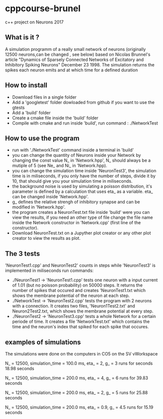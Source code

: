 # cppcourse-brunel
c++ project on Neurons 2017


What is it ?
------------
A simulation programm of a really small network of neurons (originally 12500 neurons,can be changed , see below) based on Nicolas Brunnel's article "Dynamics of Sparsely Connected Networks of Excitatory and Inhibitory Spiking Neurons" December 23 1998.
The simulation returns the spikes each neuron emits and at which time for a defined duration


How to install
--------------
- Download files in a single folder
- Add a 'googletest' folder dowloaded from github if you want to use the gtests
- Add a 'build' folder
- Create a cmake file inside the 'build' folder
- Compile with cmake and run inside 'build', run command : ./NetworkTest


How to use the program
----------------------
- run with './NetworkTest' command inside a terminal in 'build'
- you can change the quantity of Neurons inside your Network by changing the const value N_ in 'Network.hpp', N_ should always be a mutiple of 5 (see Ne_ and Ni_ in 'Network.hpp).
- you can change the simulation time inside 'NeuronTest3', the simulation time is in miliseconds, if you only have the number of steps, divide it by 10, that should give you your simulation time in miliseconds.
- the background noise is used by simulating a poisson distribution, it's parameter is defined by a calculation that uses eta_ as a variable. eta_ can be changed inside 'Network.hpp'.
- g_ defines the relative strengh of inhibitory synapse and can be modified in 'Network.hpp'.
- the program creates a NeuronTest.txt file inside 'build' were you can view the results, if you need an other type of file change the file name inside the Network constructor in 'Network.cpp' (first line of the constructor).
- Download NeuronTest.txt on a Jupyther plot creator or any other plot creator to view the results as plot.

The 3 tests
-----------
'NeuronTest1.cpp' and NeuronTest2' counts in steps while 'NeuronTest3' is implemented in miliseconds
run commands:              
- ./NeuronTest1 -> 'NeuronTest1.cpp' tests one neuron with a input current of 1.01 (but no poisson probability) on 50000 steps. It returns the number of spikes that occured and creates 'NeuronTest1.txt which shows the membrane potential of the neuron at each step.
- ./NetworkTest -> 'NeuronTest2.cpp' tests the program with 2 neurons with a connection. It creates two files, 'Neuron1Test2.txt' and Neuron2Test2.txt, which shows the membrane potential at every step.
- ./NeuronTest2 -> 'NeuronTest3.cpp' tests a whole Network for a certain periode of time. It creates a file 'NetworkTest.txt' which contains the time and the neuron's index that spiked for each spike that occures.

examples of simulations
-----------------------
The simulations were done on the computers in CO5 on the SV vWorkspace

N_ = 12500, simulation_time = 100.0 ms, eta_ = 2, g_ = 3
  runs for seconds 18.98 seconds

N_ = 12500, simulation_time = 200.0 ms, eta_ = 4, g_ = 6
  runs for 39.83 seconds 

N_ = 12500, simulation_time = 200.0 ms, eta_ = 2, g_ = 5
  runs for 25.88 seconds 

N_ = 12500, simulation_time = 200.0 ms, eta_ = 0.9, g_ = 4.5
  runs for 15.19 seconds





